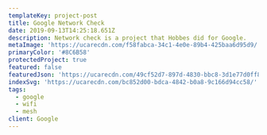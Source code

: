 ```yaml
---
templateKey: project-post
title: Google Network Check
date: 2019-09-13T14:25:18.651Z
description: Network check is a project that Hobbes did for Google.
metaImage: 'https://ucarecdn.com/f58fabca-34c1-4e0e-89b4-425baa6d95d9/'
primaryColor: '#8C6B58'
protectedProject: true
featured: false
featuredJson: 'https://ucarecdn.com/49cf52d7-897d-4830-bbc8-3d1e77d0ff8c/'
indexSvg: 'https://ucarecdn.com/bc852d00-bdca-4842-b0a8-9c166d94cc58/'
tags:
  - google
  - wifi
  - mesh
client: Google
---
```


